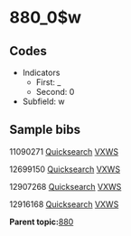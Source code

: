 # 880\_0$w

## Codes

-   Indicators
    -   First: \_
    -   Second: 0
-   Subfield: w

## Sample bibs

11090271 [Quicksearch](https://search.library.yale.edu/catalog/11090271) [VXWS](http://prodorbis.library.yale.edu:7014/vxws/GetHoldingsService?bibId=11090271)

12699150 [Quicksearch](https://search.library.yale.edu/catalog/12699150) [VXWS](http://prodorbis.library.yale.edu:7014/vxws/GetHoldingsService?bibId=12699150)

12907268 [Quicksearch](https://search.library.yale.edu/catalog/12907268) [VXWS](http://prodorbis.library.yale.edu:7014/vxws/GetHoldingsService?bibId=12907268)

12916168 [Quicksearch](https://search.library.yale.edu/catalog/12916168) [VXWS](http://prodorbis.library.yale.edu:7014/vxws/GetHoldingsService?bibId=12916168)

**Parent topic:**[880](../../tags/880/880.md)


